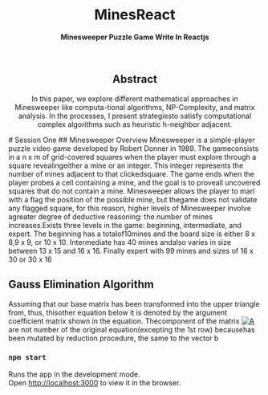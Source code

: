 <div align="center">
  <h1>MinesReact</h1>
</div>

<div align="center">
  <strong>Minesweeper Puzzle Game Write In Reactjs</strong>
</div>
<br>
<br>
<div align="center">
  <h2>Abstract</h1>
</div>
<div align="center">
<p>In this paper, we explore different mathematical approaches in Minesweeper like computa-tional algorithms, NP-Complexity, and matrix analysis. In the processes, I present strategiesto satisfy computational complex algorithms such as heuristic h-neighbor adjacent.</p>
</div>
# Session One
## Minesweeper Overview
Minesweeper is a simple-player puzzle video game developed by Robert Donner in 1989. The gameconsists in a n x m of grid-covered squares when the player must explore through a square revealingeither a mine or an integer. This integer represents the number of mines adjacent to that clickedsquare. The game ends when the player probes a cell containing a mine, and the goal is to proveall uncovered squares that do not contain a mine. Minesweeper allows the player to marl with a flag the position of the possible mine, but thegame does not validate any flagged square, for this reason, higher levels of Minesweeper involve agreater degree of deductive reasoning: the number of mines increases.Exists three levels in the game: beginning, intermediate, and expert. The beginning has a totalof10mines and the board size is either 8 x 8,9 x 9, or 10 x 10. Intermediate has 40 mines andalso varies in size between 13 x 15 and 16 x 16. Finally expert with 99 mines and sizes of 16 x 30 or 30 x 16

## Gauss Elimination Algorithm
Assuming that our base matrix has been transformed into the upper triangle from, thus, thisother equation below it is denoted by the argument coefficient matrix shown in the equation. Thecomponent of the matrix <a href="https://www.codecogs.com/eqnedit.php?latex=A" target="_blank"><img src="https://latex.codecogs.com/gif.latex?A" title="A" /></a> are not number of the original equation(excepting the 1st row) becausehas been mutated by reduction procedure, the same to the vector b


### `npm start`

Runs the app in the development mode.<br />
Open [http://localhost:3000](http://localhost:3000) to view it in the browser.

